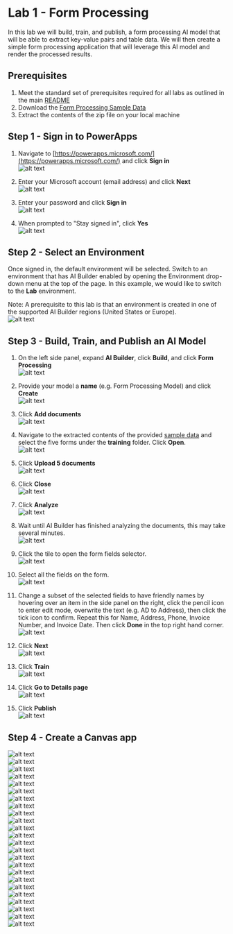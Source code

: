# Lab 1 - Form Processing
In this lab we will build, train, and publish, a form processing AI model that will be able to extract key-value pairs and table data. We will then create a simple form processing application that will leverage this AI model and render the processed results.

## Prerequisites
1. Meet the standard set of prerequisites required for all labs as outlined in the main [README](../README.md)
2. Download the [Form Processing Sample Data](../../../raw/master/data/ai-builder-lab-formprocessing.zip)
3. Extract the contents of the zip file on your local machine

## Step 1 - Sign in to PowerApps
1. Navigate to [https://powerapps.microsoft.com/](https://powerapps.microsoft.com/) and click **Sign in**  
![alt text](../images/img-lab-fp-01.png "Alt")  

2. Enter your Microsoft account (email address) and click **Next**  
![alt text](../images/img-lab-fp-02.png "Alt")  

3. Enter your password and click **Sign in**  
![alt text](../images/img-lab-fp-03.png "Alt")  

4. When prompted to "Stay signed in", click **Yes**  
![alt text](../images/img-lab-fp-04.png "Alt")  

## Step 2 - Select an Environment
Once signed in, the default environment will be selected. Switch to an environment that has AI Builder enabled by opening the Environment drop-down menu at the top of the page. In this example, we would like to switch to the **Lab** environment.

Note: A prerequisite to this lab is that an environment is created in one of the supported AI Builder regions (United States or Europe).  
![alt text](../images/img-lab-fp-05.png "Alt")  

## Step 3 - Build, Train, and Publish an AI Model
1. On the left side panel, expand **AI Builder**, click **Build**, and click **Form Processing**  
![alt text](../images/img-lab-fp-06.png "Alt")  

2. Provide your model a **name** (e.g. Form Processing Model) and click **Create**  
![alt text](../images/img-lab-fp-07.png "Alt")  

3. Click **Add documents**  
![alt text](../images/img-lab-fp-08.png "Alt")  

4. Navigate to the extracted contents of the provided [sample data](../../../raw/master/data/ai-builder-lab-formprocessing.zip) and select the five forms under the **training** folder. Click **Open**.  
![alt text](../images/img-lab-fp-09.png "Alt")  

5. Click **Upload 5 documents**  
![alt text](../images/img-lab-fp-10.png "Alt")  

6. Click **Close**  
![alt text](../images/img-lab-fp-11.png "Alt")  

7. Click **Analyze**  
![alt text](../images/img-lab-fp-12.png "Alt")  

8. Wait until AI Builder has finished analyzing the documents, this may take several minutes.  
![alt text](../images/img-lab-fp-13.png "Alt")  

9. Click the tile to open the form fields selector.  
![alt text](../images/img-lab-fp-14.png "Alt")  

10. Select all the fields on the form.  
![alt text](../images/img-lab-fp-15.png "Alt")  

11. Change a subset of the selected fields to have friendly names by hovering over an item in the side panel on the right, click the pencil icon to enter edit mode, overwrite the text (e.g. AD to Address), then click the tick icon to confirm. Repeat this for Name, Address, Phone, Invoice Number, and Invoice Date. Then click **Done** in the top right hand corner.  
![alt text](../images/img-lab-fp-16.png "Alt")  

12. Click **Next**  
![alt text](../images/img-lab-fp-17.png "Alt")  

13. Click **Train**  
![alt text](../images/img-lab-fp-18.png "Alt")  

14. Click **Go to Details page**  
![alt text](../images/img-lab-fp-19.png "Alt")  

15. Click **Publish**  
![alt text](../images/img-lab-fp-20.png "Alt")  

## Step 4 - Create a Canvas app
![alt text](../images/img-lab-fp-21.png "Alt")  
![alt text](../images/img-lab-fp-22.png "Alt")  
![alt text](../images/img-lab-fp-23.png "Alt")  
![alt text](../images/img-lab-fp-24.png "Alt")  
![alt text](../images/img-lab-fp-25.png "Alt")  
![alt text](../images/img-lab-fp-26.png "Alt")  
![alt text](../images/img-lab-fp-27.png "Alt")  
![alt text](../images/img-lab-fp-28.png "Alt")  
![alt text](../images/img-lab-fp-29.png "Alt")  
![alt text](../images/img-lab-fp-30.png "Alt")  
![alt text](../images/img-lab-fp-31.png "Alt")  
![alt text](../images/img-lab-fp-32.png "Alt")  
![alt text](../images/img-lab-fp-33.png "Alt")  
![alt text](../images/img-lab-fp-34.png "Alt")  
![alt text](../images/img-lab-fp-35.png "Alt")  
![alt text](../images/img-lab-fp-36.png "Alt")  
![alt text](../images/img-lab-fp-37.png "Alt")  
![alt text](../images/img-lab-fp-38.png "Alt")  
![alt text](../images/img-lab-fp-39.png "Alt")  
![alt text](../images/img-lab-fp-40.png "Alt")  
![alt text](../images/img-lab-fp-41.png "Alt")  
![alt text](../images/img-lab-fp-42.png "Alt")  
![alt text](../images/img-lab-fp-43.png "Alt")  
![alt text](../images/img-lab-fp-44.png "Alt")  